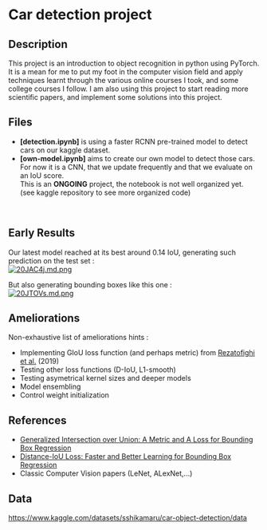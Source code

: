 # Car detection project

## Description
This project is an introduction to object recognition in python using PyTorch. <br>
It is a mean for me to put my foot in the computer vision field and apply techniques learnt
through the various online courses I took, and some college courses I follow.
I am also using this project to start reading more scientific papers, and implement some solutions into this project.<br>

## Files
- <b>[detection.ipynb]</b> is using a faster RCNN pre-trained model to detect cars on our kaggle dataset. <br>
- <b>[own-model.ipynb]</b> aims to create our own model to detect those cars. For now it is a CNN, that we update frequently and that we evaluate on an IoU score.<br>
This is an <b>ONGOING</b> project, the notebook is not well organized yet. (see kaggle repository to see more organized code)<br>
<br>

## Early Results
Our latest model reached at its best around 0.14 IoU, generating such prediction on the test set :<br>
[![20JAC4j.md.png](https://iili.io/20JAC4j.md.png)](https://freeimage.host/i/20JAC4j)

But also generating bounding boxes like this one :<br>
[![20JTOVs.md.png](https://iili.io/20JTOVs.md.png)](https://freeimage.host/i/20JTOVs)

## Ameliorations
Non-exhaustive list of ameliorations hints :
- Implementing GIoU loss function (and perhaps metric) from [Rezatofighi et al.](https://giou.stanford.edu/GIoU.pdf) (2019)
- Testing other loss functions (D-IoU, L1-smooth)
- Testing asymetrical kernel sizes and deeper models
- Model ensembling
- Control weight initialization 

## References
- [Generalized Intersection over Union: A Metric and A Loss for Bounding Box
Regression](https://giou.stanford.edu/GIoU.pdf) <br>
- [Distance-IoU Loss: Faster and Better Learning for Bounding Box Regression](https://cdn.aaai.org/ojs/6999/6999-13-10228-1-10-20200525.pdf)
- Classic Computer Vision papers (LeNet, ALexNet,...)

## Data
https://www.kaggle.com/datasets/sshikamaru/car-object-detection/data
